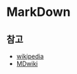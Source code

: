 MarkDown
====================

참고
-----
 - [wikipedia](http://en.wikipedia.org/wiki/Markdown)
 - [MDwiki](http://dynalon.github.io/mdwiki/mdwiki.html#)